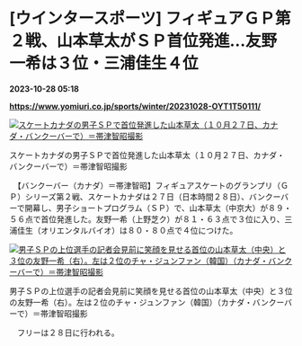 # [ウインタースポーツ] フィギュアＧＰ第２戦、山本草太がＳＰ首位発進…友野一希は３位・三浦佳生４位

**2023-10-28 05:18**

**https://www.yomiuri.co.jp/sports/winter/20231028-OYT1T50111/**

[![スケートカナダの男子ＳＰで首位発進した山本草太（１０月２７日、カナダ・バンクーバーで）＝帯津智昭撮影](https://www.yomiuri.co.jp/media/2023/10/20231028-OYT1I50082-1.jpg)](https://www.yomiuri.co.jp/pluralphoto/20231028-OYT1I50082/)

スケートカナダの男子ＳＰで首位発進した山本草太（１０月２７日、カナダ・バンクーバーで）＝帯津智昭撮影

　【バンクーバー（カナダ）＝帯津智昭】フィギュアスケートのグランプリ（ＧＰ）シリーズ第２戦、スケートカナダは２７日（日本時間２８日）、バンクーバーで開幕し、男子ショートプログラム（ＳＰ）で、山本草太（中京大）が８９・５６点で首位発進した。友野一希（上野芝ク）が８１・６３点で３位に入り、三浦佳生（オリエンタルバイオ）は８０・８０点で４位につけた。

[![男子ＳＰの上位選手の記者会見前に笑顔を見せる首位の山本草太（中央）と３位の友野一希（右）。左は２位のチャ・ジュンファン（韓国）（カナダ・バンクーバーで）＝帯津智昭撮影](https://www.yomiuri.co.jp/media/2023/10/20231028-OYT1I50083-1.jpg)](https://www.yomiuri.co.jp/pluralphoto/20231028-OYT1I50083/)

男子ＳＰの上位選手の記者会見前に笑顔を見せる首位の山本草太（中央）と３位の友野一希（右）。左は２位のチャ・ジュンファン（韓国）（カナダ・バンクーバーで）＝帯津智昭撮影

　フリーは２８日に行われる。